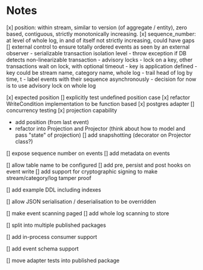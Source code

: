 Notes
=====

[x] position: within stream, similar to version (of aggregate / entity),
  zero based, contiguous, strictly monotonically increasing.
[x] sequence_number: at level of whole log, in and of itself not strictly 
  increasing, could have gaps
[] external control to ensure totally ordered events as seen by an external
  observer
    - serializable transaction isolation level - throw exception if DB detects
      non-linearizable transaction
    - advisory locks - lock on a key, other transactions wait on lock, with
      optional timeout
       - key is application defined
       - key could be stream name, category name, whole log
    - trail head of log by time, t
    - label events with their sequence asynchronously
    - decision for now is to use advisory lock on whole log

[x] expected position
  [] explicitly test undefined position case
  [x] refactor WriteCondition implementation to be function based
[x] postgres adapter
[] concurrency testing
[x] projection capability
  - add position (from last event)
  - refactor into Projection and Projector (think about how to model and pass 
    "state" of projection)
[] add snapshotting (decorator on Projector class?)

[] expose sequence number on events
[] add metadata on events

[] allow table name to be configured
[] add pre, persist and post hooks on event write
[] add support for cryptographic signing to make stream/category/log tamper 
   proof

[] add example DDL including indexes

[] allow JSON serialisation / deserialisation to be overridden

[] make event scanning paged
[] add whole log scanning to store

[] split into multiple published packages

[] add in-process consumer support

[] add event schema support

[] move adapter tests into published package
